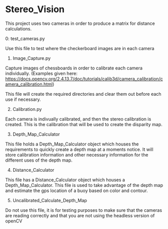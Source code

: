 # Stereo_Vision

This project uses two cameras in order to produce a matrix for distance calculations.

0: test_cameras.py

Use this file to test where the checkerboard images are in each camera



1. Image_Capture.py

Capture images of chessboards in order to calibrate each camera individually. 
(Examples given here: https://docs.opencv.org/2.4.13.7/doc/tutorials/calib3d/camera_calibration/camera_calibration.html)

This file will create the required directories and clear them out before each use if necessary.


2. Calibration.py

Each camera is indivually calibrated, and then the stereo calibration is created. This is the calibration that will be used to create the disparity map.



3. Depth_Map_Calculator

This file holds a Depth_Map_Calculator object which houses the requirements to quickly create a depth map at a moments notice. It will store calibration information and other necessary information for the different uses of the depth map.

4. Distance_Calculator

This file has a Distance_Calculator object which houses a Depth_Map_Calculator. This file is used to take advantage of the depth map and estimate the gps location of a buoy based on color and contour.

5. Uncalibrated_Calculate_Depth_Map

Do not use this file, it is for testing purposes to make sure that the cameras are reading correctly and that you are not using the headless version of openCV
